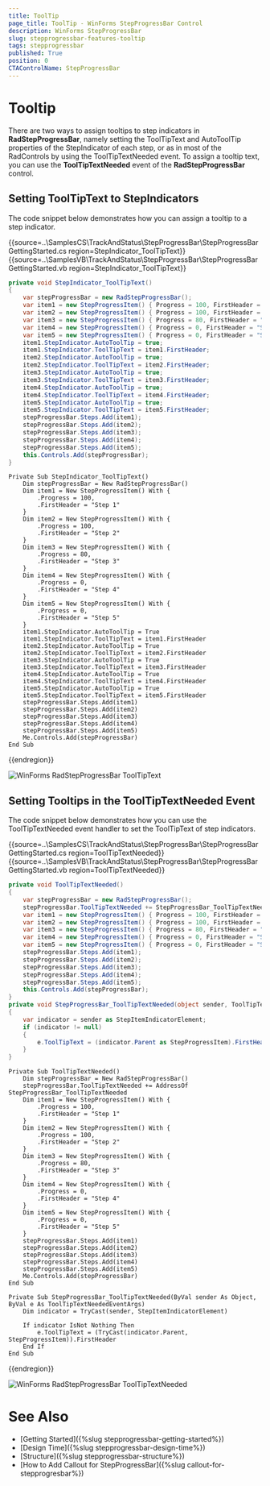 ```yaml
---
title: ToolTip
page_title: ToolTip - WinForms StepProgressBar Control
description: WinForms StepProgressBar 
slug: stepprogressbar-features-tooltip
tags: stepprogressbar
published: True
position: 0 
CTAControlName: StepProgressBar
---
```


# Tooltip

There are two ways to assign tooltips to step indicators in __RadStepProgressBar__, namely setting the ToolTipText and AutoToolTip properties of the StepIndicator of each step, or as in most of the RadControls by using the ToolTipTextNeeded event. To assign a tooltip text, you can use the __ToolTipTextNeeded__ event of the __RadStepProgressBar__ control.

## Setting ToolTipText to StepIndicators

The code snippet below demonstrates how you can assign a tooltip to a step indicator.

{{source=..\SamplesCS\TrackAndStatus\StepProgressBar\StepProgressBarGettingStarted.cs region=StepIndicator_ToolTipText}} 
{{source=..\SamplesVB\TrackAndStatus\StepProgressBar\StepProgressBarGettingStarted.vb region=StepIndicator_ToolTipText}}

````C#
private void StepIndicator_ToolTipText()
{
    var stepProgressBar = new RadStepProgressBar();
    var item1 = new StepProgressItem() { Progress = 100, FirstHeader = "Step 1" };
    var item2 = new StepProgressItem() { Progress = 100, FirstHeader = "Step 2" };
    var item3 = new StepProgressItem() { Progress = 80, FirstHeader = "Step 3" };
    var item4 = new StepProgressItem() { Progress = 0, FirstHeader = "Step 4" };
    var item5 = new StepProgressItem() { Progress = 0, FirstHeader = "Step 5" };
    item1.StepIndicator.AutoToolTip = true;
    item1.StepIndicator.ToolTipText = item1.FirstHeader;
    item2.StepIndicator.AutoToolTip = true;
    item2.StepIndicator.ToolTipText = item2.FirstHeader;
    item3.StepIndicator.AutoToolTip = true;
    item3.StepIndicator.ToolTipText = item3.FirstHeader;
    item4.StepIndicator.AutoToolTip = true;
    item4.StepIndicator.ToolTipText = item4.FirstHeader;
    item5.StepIndicator.AutoToolTip = true;
    item5.StepIndicator.ToolTipText = item5.FirstHeader;
    stepProgressBar.Steps.Add(item1);
    stepProgressBar.Steps.Add(item2);
    stepProgressBar.Steps.Add(item3);       
    stepProgressBar.Steps.Add(item4);       
    stepProgressBar.Steps.Add(item5);       
    this.Controls.Add(stepProgressBar);
}

````
````VB.NET
Private Sub StepIndicator_ToolTipText()
	Dim stepProgressBar = New RadStepProgressBar()
	Dim item1 = New StepProgressItem() With {
		.Progress = 100,
		.FirstHeader = "Step 1"
	}
	Dim item2 = New StepProgressItem() With {
		.Progress = 100,
		.FirstHeader = "Step 2"
	}
	Dim item3 = New StepProgressItem() With {
		.Progress = 80,
		.FirstHeader = "Step 3"
	}
	Dim item4 = New StepProgressItem() With {
		.Progress = 0,
		.FirstHeader = "Step 4"
	}
	Dim item5 = New StepProgressItem() With {
		.Progress = 0,
		.FirstHeader = "Step 5"
	}
	item1.StepIndicator.AutoToolTip = True
	item1.StepIndicator.ToolTipText = item1.FirstHeader
	item2.StepIndicator.AutoToolTip = True
	item2.StepIndicator.ToolTipText = item2.FirstHeader
	item3.StepIndicator.AutoToolTip = True
	item3.StepIndicator.ToolTipText = item3.FirstHeader
	item4.StepIndicator.AutoToolTip = True
	item4.StepIndicator.ToolTipText = item4.FirstHeader
	item5.StepIndicator.AutoToolTip = True
	item5.StepIndicator.ToolTipText = item5.FirstHeader
	stepProgressBar.Steps.Add(item1)
	stepProgressBar.Steps.Add(item2)
	stepProgressBar.Steps.Add(item3)
	stepProgressBar.Steps.Add(item4)
	stepProgressBar.Steps.Add(item5)
	Me.Controls.Add(stepProgressBar)
End Sub

````

{{endregion}}

![WinForms RadStepProgressBar ToolTipText](images/stepprogressbar-features-tooltip001.png)

## Setting Tooltips in the ToolTipTextNeeded Event

The code snippet below demonstrates how you can use the ToolTipTextNeeded event handler to set the ToolTipText of step indicators.

{{source=..\SamplesCS\TrackAndStatus\StepProgressBar\StepProgressBarGettingStarted.cs region=ToolTipTextNeeded}} 
{{source=..\SamplesVB\TrackAndStatus\StepProgressBar\StepProgressBarGettingStarted.vb region=ToolTipTextNeeded}}

````C#
private void ToolTipTextNeeded()
{
    var stepProgressBar = new RadStepProgressBar();
    stepProgressBar.ToolTipTextNeeded += StepProgressBar_ToolTipTextNeeded;
    var item1 = new StepProgressItem() { Progress = 100, FirstHeader = "Step 1",  };
    var item2 = new StepProgressItem() { Progress = 100, FirstHeader = "Step 2" };
    var item3 = new StepProgressItem() { Progress = 80, FirstHeader = "Step 3" };
    var item4 = new StepProgressItem() { Progress = 0, FirstHeader = "Step 4" };
    var item5 = new StepProgressItem() { Progress = 0, FirstHeader = "Step 5" };
    stepProgressBar.Steps.Add(item1);
    stepProgressBar.Steps.Add(item2);
    stepProgressBar.Steps.Add(item3);       
    stepProgressBar.Steps.Add(item4);       
    stepProgressBar.Steps.Add(item5);       
    this.Controls.Add(stepProgressBar);
}
private void StepProgressBar_ToolTipTextNeeded(object sender, ToolTipTextNeededEventArgs e)
{    
    var indicator = sender as StepItemIndicatorElement;
    if (indicator != null)
    {
        e.ToolTipText = (indicator.Parent as StepProgressItem).FirstHeader;
    }
}


````
````VB.NET
Private Sub ToolTipTextNeeded()
	Dim stepProgressBar = New RadStepProgressBar()
	stepProgressBar.ToolTipTextNeeded += AddressOf StepProgressBar_ToolTipTextNeeded
	Dim item1 = New StepProgressItem() With {
		.Progress = 100,
		.FirstHeader = "Step 1"
	}
	Dim item2 = New StepProgressItem() With {
		.Progress = 100,
		.FirstHeader = "Step 2"
	}
	Dim item3 = New StepProgressItem() With {
		.Progress = 80,
		.FirstHeader = "Step 3"
	}
	Dim item4 = New StepProgressItem() With {
		.Progress = 0,
		.FirstHeader = "Step 4"
	}
	Dim item5 = New StepProgressItem() With {
		.Progress = 0,
		.FirstHeader = "Step 5"
	}
	stepProgressBar.Steps.Add(item1)
	stepProgressBar.Steps.Add(item2)
	stepProgressBar.Steps.Add(item3)
	stepProgressBar.Steps.Add(item4)
	stepProgressBar.Steps.Add(item5)
	Me.Controls.Add(stepProgressBar)
End Sub

Private Sub StepProgressBar_ToolTipTextNeeded(ByVal sender As Object, ByVal e As ToolTipTextNeededEventArgs)
	Dim indicator = TryCast(sender, StepItemIndicatorElement)

	If indicator IsNot Nothing Then
		e.ToolTipText = (TryCast(indicator.Parent, StepProgressItem)).FirstHeader
	End If
End Sub

````

{{endregion}}

![WinForms RadStepProgressBar ToolTipTextNeeded](images/stepprogressbar-features-tooltip002.png)

# See Also

* [Getting Started]({%slug stepprogressbar-getting-started%})
* [Design Time]({%slug stepprogressbar-design-time%}) 
* [Structure]({%slug stepprogressbar-structure%}) 
* [How to Add Callout for StepProgressBar]({%slug callout-for-stepprogresbar%})
 
        
